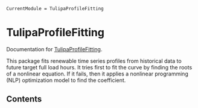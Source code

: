 ```@meta
CurrentModule = TulipaProfileFitting
```

# TulipaProfileFitting

Documentation for [TulipaProfileFitting](https://github.com/TulipaEnergy/TulipaProfileFitting.jl).

This package fits renewable time series profiles from historical data to future target full load hours. It tries first to fit the curve by finding the roots of a nonlinear equation. If it fails, then it applies a nonlinear programming (NLP) optimization model to find the coefficient.

## Contents

```@contents
```
